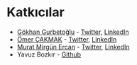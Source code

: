 # Katkıcılar

- [Gökhan Gurbetoğlu](https://github.com/ggurbet) - [Twitter](https://www.twitter.com/ggurbet), [LinkedIn](https://www.linkedin.com/in/gokhangurbetoglu/)
- [Ömer ÇAKMAK](https://github.com/farukomercakmak) - [Twitter](https://twitter.com/cakmak_omar), [LinkedIn](https://www.linkedin.com/in/%C3%B6mer-%C3%A7akmak-55b82a81/)
- [Murat Mirgün Ercan](https://github.com/MuratSs) - [Twitter](https://www.twitter.com/muratmirgun), [LinkedIn](https://www.linkedin.com/in/murat-m-ercan/)
- Yavuz Bozkır - [Github](https://github.com/0sintguy)
